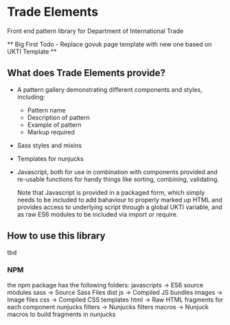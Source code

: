 # Trade Elements
Front end pattern library for Department of International Trade

** Big First Todo - Replace govuk page template with new one based on UKTI Template **

## What does Trade Elements provide?

* A pattern gallery demonstrating different components and styles, including:
    * Pattern name
    * Description of pattern
    * Example of pattern
    * Markup required
* Sass styles and mixins
* Templates for nunjucks
* Javascript, both for use in combination with components provided and re-usable
  functions for handy things like sorting, combining, validating.

  Note that Javascript is provided in a packaged form, which simply needs to be included
  to add bahaviour to properly marked up HTML and provides access to underlying script
  through a global UKTI variable, and as raw ES6 modules to be included via import or require.


## How to use this library
tbd


### NPM

the npm package has the following folders:
  javascripts      ->  ES6 source modules
  sass             ->  Source Sass Files
  dist
    js             ->  Compiled JS bundles
    images         ->  Image files
    css            ->  Compiled CSS
  templates
    html           ->  Raw HTML fragments for each component
    nunjucks
      filters      ->  Nunjucks filters
      macros       ->  Nunjuck macros to build fragments in nunjucks
